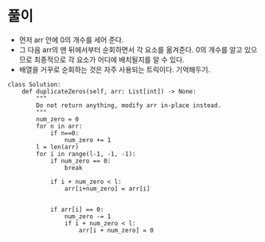 
# 풀이
- 먼저 arr 안에 0의 개수를 세어 준다.
- 그 다음 arr의 맨 뒤에서부터 순회하면서 각 요소를 옮겨준다. 0의 개수를 알고 있으므로 최종적으로 각 요소가 어디에 배치될지를 알 수 있다.
- 배열을 거꾸로 순회하는 것은 자주 사용되는 트릭이다. 기억해두기.
```python3
class Solution:
    def duplicateZeros(self, arr: List[int]) -> None:
        """
        Do not return anything, modify arr in-place instead.
        """
        num_zero = 0
        for n in arr:
            if n==0:
                num_zero += 1
        l = len(arr)
        for i in range(l-1, -1, -1):
            if num_zero == 0:
                break
            
            if i + num_zero < l:
                arr[i+num_zero] = arr[i]
                
                    
            if arr[i] == 0:
                num_zero -= 1
                if i + num_zero < l:
                    arr[i + num_zero] = 0
```

